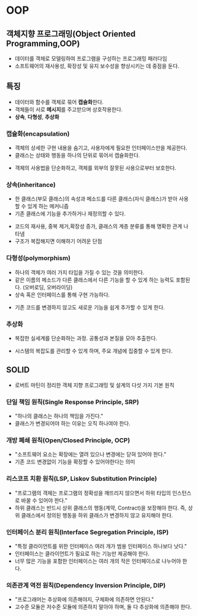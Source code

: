 # OOP

## 객체지향 프로그래밍(Object Oriented Programming,OOP)

- 데이터를 객체로 모델링하여 프로그램을 구성하는 프로그래밍 패러다임
- 소프트웨어의 재사용성, 확장성 및 유지 보수성을 향상시키는 데 중점을 둔다.

## 특징

- 데이터와 함수를 객체로 묶어 **캡슐화**한다.
- 객체들이 서로 **메시지**를 주고받으며 상호작용한다.
- **상속**, **다형성**, **추상화**

### 캡슐화(encapsulation)

- 객체의 상세한 구현 내용을 숨기고, 사용자에게 필요한 인터페이스만을 제공한다.
- 클래스는 상태와 행동을 하나의 단위로 묶어서 캡슐화한다.
+ 객체의 사용법을 단순화하고, 객체를 외부의 잘못된 사용으로부터 보호한다.

### 상속(inheritance)

- 한 클래스(부모 클래스)의 속성과 메소드를 다른 클래스(자식 클래스)가 받아 사용할 수 있게 하는 메커니즘
- 기존 클래스에 기능을 추가하거나 재정의할 수 있다.
+ 코드의 재사용, 중복 제거,확장성 증가, 클래스의 계층 분류를 통해 명확한 관계 나타냄
+ 구조가 복잡해지면 이해하기 어려운 단점

### 다형성(polymorphism)

- 하나의 객체가 여러 가지 타입을 가질 수 있는 것을 의미한다.
- 같은 이름의 메소드가 다른 클래스에서 다른 기능을 할 수 있게 하는 능력도 포함된다. (오버로딩, 오버라이딩)
- 상속 혹은 인터페이스를 통해 구현 가능하다.
+ 기존 코드를 변경하지 않고도 새로운 기능을 쉽게 추가할 수 있게 한다.

### 추상화

- 복잡한 실세계를 단순화하는 과정. 공통성과 본질을 모아 추출한다.
+ 시스템의 복잡도를 관리할 수 있게 하며, 주요 개념에 집중할 수 있게 한다.

## SOLID

- 로버트 마틴이 정리한 객체 지향 프로그래밍 및 설계의 다섯 가지 기본 원칙

### 단일 책임 원칙(Single Response Principle, SRP)

- "하나의 클래스는 하나의 책임을 가진다."
- 클래스가 변경되어야 하는 이유는 오직 하나여야 한다.

### 개방 폐쇄 원칙(Open/Closed Principle, OCP)

- "소프트웨어 요소는 확장에는 열려 있으나 변경에는 닫혀 있어야 한다."
- 기존 코드 변경없이 기능을 확장할 수 있어야한다는 의미

### 리스코프 치환 원칙(LSP, Liskov Substitution Principle)

- "프로그램의 객체는 프로그램의 정확성을 깨뜨리지 않으면서 하위 타입의 인스턴스로 바꿀 수 있어야 한다."
- 하위 클래스는 반드시 상위 클래스의 행동(계약, Contract)을 보장해야 한다. 즉, 상위 클래스에서 정의된 행동을 하위 클래스가 변경하지 않고 유지해야 한다.

### 인터페이스 분리 원칙(Interface Segregation Principle, ISP)

- "특정 클라이언트를 위한 인터페이스 여러 개가 범용 인터페이스 하나보다 낫다."
- 인터페이스는 클라이언트가 필요로 하는 기능만 제공해야 한다.
- 너무 많은 기능을 포함한 인터페이스는 여러 개의 작은 인터페이스로 나누어야 한다.

### 의존관계 역전 원칙(Dependency Inversion Principle, DIP)

- "프로그래머는 추상화에 의존해야지, 구체화에 의존하면 안된다."
- 고수준 모듈은 저수준 모듈에 의존하지 말아야 하며, 둘 다 추상화에 의존해야 한다.
